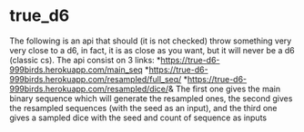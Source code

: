 # true_d6

The following is an api that should (it is not checked) throw something very very close to a d6, in fact, it is as close as you want, but it will never be a d6 (classic cs). The api consist on 3 links: 
  *https://true-d6-999birds.herokuapp.com/main_seq 
  *https://true-d6-999birds.herokuapp.com/resampled/full_seq/<seed> 
  *https://true-d6-999birds.herokuapp.com/resampled/dice/<seed>&<count>
  The first one gives the main binary sequence which will generate the resampled ones, the second gives the resampled sequences (with the seed as an input), and the third one gives a sampled dice with the seed and count of sequence as inputs

